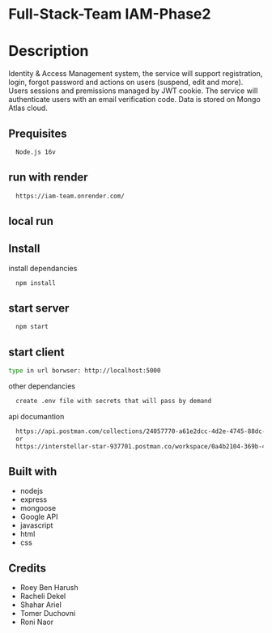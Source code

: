 # Full-Stack-Team IAM-Phase2

# Description
Identity & Access Management system, the service will support registration, login, forgot password and actions on users (suspend, edit and more).
Users sessions and premissions managed by JWT cookie.
The service will authenticate users with an email verification code.
Data is stored on Mongo Atlas cloud.

## Prequisites
```bash
  Node.js 16v
```
## run with render
```bash
  https://iam-team.onrender.com/
```
## local run
## Install
install dependancies
```bash
  npm install
```
## start server
```bash
  npm start
```
## start client
```bash
type in url borwser: http://localhost:5000 
```
other dependancies
```bash
  create .env file with secrets that will pass by demand 
```
api documantion
```bash
  https://api.postman.com/collections/24057770-a61e2dcc-4d2e-4745-88dc-40a3e212951f?access_key=PMAT-01GJTG9D99M5ACVYCWHS90XJNG
  or
  https://interstellar-star-937701.postman.co/workspace/0a4b2104-369b-4054-af81-0fca62a17530/collection/24057770-a61e2dcc-4d2e-4745-88dc-40a3e212951f?ctx=documentation
```

## Built with
* nodejs
* express
* mongoose
* Google API
* javascript
* html
* css

## Credits
* Roey Ben Harush
* Racheli Dekel
* Shahar Ariel
* Tomer Duchovni
* Roni Naor
